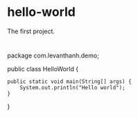 # hello-world
The first project.
#
package com.levanthanh.demo;

public class HelloWorld {

	public static void main(String[] args) {
		System.out.println("Hello world");
	}
}
